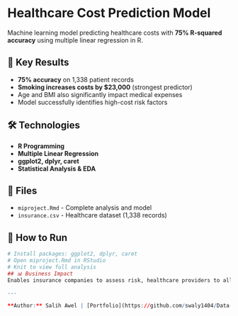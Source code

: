 # Healthcare Cost Prediction Model

Machine learning model predicting healthcare costs with **75% R-squared accuracy** using multiple linear regression in R.

## 🎯 Key Results
- **75% accuracy** on 1,338 patient records
- **Smoking increases costs by $23,000** (strongest predictor)
- Age and BMI also significantly impact medical expenses
- Model successfully identifies high-cost risk factors

## 🛠️ Technologies
- **R Programming**
- **Multiple Linear Regression** 
- **ggplot2, dplyr, caret**
- **Statistical Analysis & EDA**

## 📁 Files
- `miproject.Rmd` - Complete analysis and model
- `insurance.csv` - Healthcare dataset (1,338 records)

## 🚀 How to Run
```r
# Install packages: ggplot2, dplyr, caret
# Open miproject.Rmd in RStudio
# Knit to view full analysis
## 📊 Business Impact
Enables insurance companies to assess risk, healthcare providers to allocate resources, and patients to select appropriate insurance plans based on predicted costs.

---

**Author:** Salih Awel | [Portfolio](https://github.com/swaly1404/Data-Science-Portfolio)
